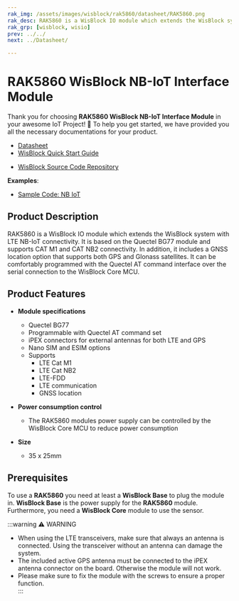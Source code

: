 ```yaml
---
rak_img: /assets/images/wisblock/rak5860/datasheet/RAK5860.png
rak_desc: RAK5860 is a WisBlock IO module which extends the WisBlock system with LTE NB-IoT connectivity. It is based on the Quectel BG77 module and supports CAT M1 and CAT NB2 connectivity.
rak_grp: [wisblock, wisio]
prev: ../../
next: ../Datasheet/

---
```


# RAK5860 WisBlock NB-IoT Interface Module

Thank you for choosing **RAK5860 WisBlock NB-IoT Interface Module** in your awesome IoT Project! 🎉 To help you get started, we have provided you all the necessary documentations for your product.


* [Datasheet](../Datasheet/)
* <a href="../../Quickstart/" target="_blank">WisBlock Quick Start Guide</a>
<!---* [WisBlock Quick Start Guide](../../Quickstart/)-->
* [WisBlock Source Code Repository](https://github.com/RAKWireless/WisBlock/)

**Examples**: 

* [Sample Code: NB IoT](https://github.com/RAKWireless/WisBlock/tree/master/examples/communications/Cellular)

## Product Description

RAK5860 is a WisBlock IO module which extends the WisBlock system with LTE NB-IoT connectivity. It is based on the Quectel BG77 module and supports CAT M1 and CAT NB2 connectivity. In addition, it includes a GNSS location option that supports both GPS and Glonass satellites. It can be comfortably programmed with the Quectel AT command interface over the serial connection to the WisBlock Core MCU.

<!---
The RAK5860 module is part of the WisBlock series, specifically, it is one of the modules that belongs to the WisIO category. This module was designed to be part of a production-ready IoT solution in a modular way, and must be combined with a WisCore and a WisBase module. 

The RAK5860 is a module designed to work with the RAK5005 base board, it provides wireless communication (LTE Cat M1, LTE Cat NB2) features to the final application. This module support LTE-FDD network, and supports half-duplex operation in LTE network. It also provides optional GNSS functionality.

For debugging purpose, a Micro-USB connector is used for sending AT commands, data transmission and receiving GNSS NMEA output. Once the module is integrated with the RAK5005 base board, the internal UART port of the module is connected through the WisIO connector to a WisCore module.
-->

## Product Features 

* **Module specifications**    
    * Quectel BG77    
    * Programmable with Quectel AT command set    
    * iPEX connectors for external antennas for both LTE and GPS    
    * Nano SIM and ESIM options    
    * Supports    
        * LTE Cat M1    
        * LTE Cat NB2    
        * LTE-FDD    
        * LTE communication    
        * GNSS location    

* **Power consumption control**    
    * The RAK5860 modules power supply can be controlled by the WisBlock Core MCU to reduce power consumption    

* **Size**    
    * 35 x 25mm    

## Prerequisites

To use a **RAK5860** you need at least a **WisBlock Base** to plug the module in. **WisBlock Base** is the power supply for the **RAK5860** module. Furthermore, you need a **WisBlock Core** module to use the sensor.   

:::warning ⚠️ WARNING    
* When using the LTE transceivers, make sure that always an antenna is connected. Using the transceiver without an antenna can damage the system.    
* The included active GPS antenna must be connected to the iPEX antenna connector on the board. Otherwise the module will not work.    
* Please make sure to fix the module with the screws to ensure a proper function.    
:::
